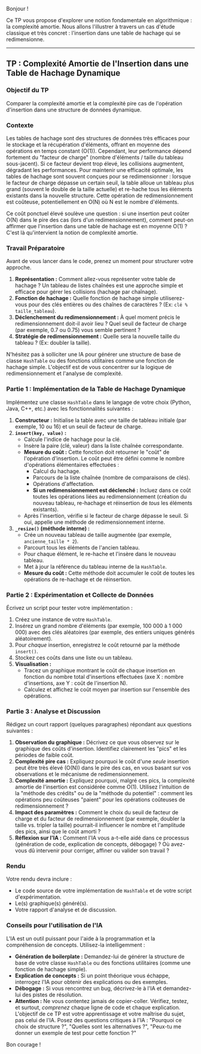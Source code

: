 Bonjour !

Ce TP vous propose d'explorer une notion fondamentale en algorithmique : la complexité amortie. Nous allons l'illustrer à travers un cas d'étude classique et très concret : l'insertion dans une table de hachage qui se redimensionne.

---

## TP : Complexité Amortie de l'Insertion dans une Table de Hachage Dynamique

### Objectif du TP

Comparer la complexité amortie et la complexité pire cas de l'opération d'insertion dans une structure de données dynamique.

### Contexte

Les tables de hachage sont des structures de données très efficaces pour le stockage et la récupération d'éléments, offrant en moyenne des opérations en temps constant (O(1)). Cependant, leur performance dépend fortement du "facteur de charge" (nombre d'éléments / taille du tableau sous-jacent). Si ce facteur devient trop élevé, les collisions augmentent, dégradant les performances. Pour maintenir une efficacité optimale, les tables de hachage sont souvent conçues pour se redimensionner : lorsque le facteur de charge dépasse un certain seuil, la table alloue un tableau plus grand (souvent le double de la taille actuelle) et re-hache tous les éléments existants dans la nouvelle structure. Cette opération de redimensionnement est coûteuse, potentiellement en O(N) où N est le nombre d'éléments.

Ce coût ponctuel élevé soulève une question : si une insertion peut coûter O(N) dans le pire des cas (lors d'un redimensionnement), comment peut-on affirmer que l'insertion dans une table de hachage est en moyenne O(1) ? C'est là qu'intervient la notion de complexité amortie.

### Travail Préparatoire

Avant de vous lancer dans le code, prenez un moment pour structurer votre approche.

1.  **Représentation :** Comment allez-vous représenter votre table de hachage ? Un tableau de listes chaînées est une approche simple et efficace pour gérer les collisions (hachage par chaînage).
2.  **Fonction de hachage :** Quelle fonction de hachage simple utiliserez-vous pour des clés entières ou des chaînes de caractères ? (Ex: `clé % taille_tableau`).
3.  **Déclenchement du redimensionnement :** À quel moment précis le redimensionnement doit-il avoir lieu ? Quel seuil de facteur de charge (par exemple, 0.7 ou 0.75) vous semble pertinent ?
4.  **Stratégie de redimensionnement :** Quelle sera la nouvelle taille du tableau ? (Ex: doubler la taille).

N'hésitez pas à solliciter une IA pour générer une structure de base de classe `HashTable` ou des fonctions utilitaires comme une fonction de hachage simple. L'objectif est de vous concentrer sur la logique de redimensionnement et l'analyse de complexité.

### Partie 1 : Implémentation de la Table de Hachage Dynamique

Implémentez une classe `HashTable` dans le langage de votre choix (Python, Java, C++, etc.) avec les fonctionnalités suivantes :

1.  **Constructeur :** Initialise la table avec une taille de tableau initiale (par exemple, 10 ou 16) et un seuil de facteur de charge.
2.  **`insert(key, value)` :**
    *   Calcule l'indice de hachage pour la clé.
    *   Insère la paire (clé, valeur) dans la liste chaînée correspondante.
    *   **Mesure du coût :** Cette fonction doit retourner le "coût" de l'opération d'insertion. Le coût peut être défini comme le nombre d'opérations élémentaires effectuées :
        *   Calcul du hachage.
        *   Parcours de la liste chaînée (nombre de comparaisons de clés).
        *   Opérations d'affectation.
        *   **Si un redimensionnement est déclenché :** Incluez dans ce coût toutes les opérations liées au redimensionnement (création du nouveau tableau, re-hachage et réinsertion de *tous* les éléments existants).
    *   Après l'insertion, vérifie si le facteur de charge dépasse le seuil. Si oui, appelle une méthode de redimensionnement interne.
3.  **`_resize()` (méthode interne) :**
    *   Crée un nouveau tableau de taille augmentée (par exemple, `ancienne_taille * 2`).
    *   Parcourt tous les éléments de l'ancien tableau.
    *   Pour chaque élément, le re-hache et l'insère dans le nouveau tableau.
    *   Met à jour la référence du tableau interne de la `HashTable`.
    *   **Mesure du coût :** Cette méthode doit accumuler le coût de toutes les opérations de re-hachage et de réinsertion.

### Partie 2 : Expérimentation et Collecte de Données

Écrivez un script pour tester votre implémentation :

1.  Créez une instance de votre `HashTable`.
2.  Insérez un grand nombre d'éléments (par exemple, 100 000 à 1 000 000) avec des clés aléatoires (par exemple, des entiers uniques générés aléatoirement).
3.  Pour *chaque* insertion, enregistrez le coût retourné par la méthode `insert()`.
4.  Stockez ces coûts dans une liste ou un tableau.
5.  **Visualisation :**
    *   Tracez un graphique montrant le coût de chaque insertion en fonction du nombre total d'insertions effectuées (axe X : nombre d'insertions, axe Y : coût de l'insertion N).
    *   Calculez et affichez le coût moyen par insertion sur l'ensemble des opérations.

### Partie 3 : Analyse et Discussion

Rédigez un court rapport (quelques paragraphes) répondant aux questions suivantes :

1.  **Observation du graphique :** Décrivez ce que vous observez sur le graphique des coûts d'insertion. Identifiez clairement les "pics" et les périodes de faible coût.
2.  **Complexité pire cas :** Expliquez pourquoi le coût d'une *seule* insertion peut être très élevé (O(N)) dans le pire des cas, en vous basant sur vos observations et le mécanisme de redimensionnement.
3.  **Complexité amortie :** Expliquez pourquoi, malgré ces pics, la complexité amortie de l'insertion est considérée comme O(1). Utilisez l'intuition de la "méthode des crédits" ou de la "méthode du potentiel" : comment les opérations peu coûteuses "paient" pour les opérations coûteuses de redimensionnement ?
4.  **Impact des paramètres :** Comment le choix du seuil de facteur de charge et du facteur de redimensionnement (par exemple, doubler la taille vs. tripler la taille) pourrait-il influencer le nombre et l'amplitude des pics, ainsi que le coût amorti ?
5.  **Réflexion sur l'IA :** Comment l'IA vous a-t-elle aidé dans ce processus (génération de code, explication de concepts, débogage) ? Où avez-vous dû intervenir pour corriger, affiner ou valider son travail ?

### Rendu

Votre rendu devra inclure :

*   Le code source de votre implémentation de `HashTable` et de votre script d'expérimentation.
*   Le(s) graphique(s) généré(s).
*   Votre rapport d'analyse et de discussion.

### Conseils pour l'utilisation de l'IA

L'IA est un outil puissant pour l'aide à la programmation et la compréhension de concepts. Utilisez-la intelligemment :

*   **Génération de boilerplate :** Demandez-lui de générer la structure de base de votre classe `HashTable` ou des fonctions utilitaires (comme une fonction de hachage simple).
*   **Explication de concepts :** Si un point théorique vous échappe, interrogez l'IA pour obtenir des explications ou des exemples.
*   **Débogage :** Si vous rencontrez un bug, décrivez-le à l'IA et demandez-lui des pistes de résolution.
*   **Attention :** Ne vous contentez jamais de copier-coller. Vérifiez, testez, et surtout, *comprenez* chaque ligne de code et chaque explication. L'objectif de ce TP est votre apprentissage et votre maîtrise du sujet, pas celui de l'IA. Posez des questions critiques à l'IA : "Pourquoi ce choix de structure ?", "Quelles sont les alternatives ?", "Peux-tu me donner un exemple de test pour cette fonction ?"

Bon courage !